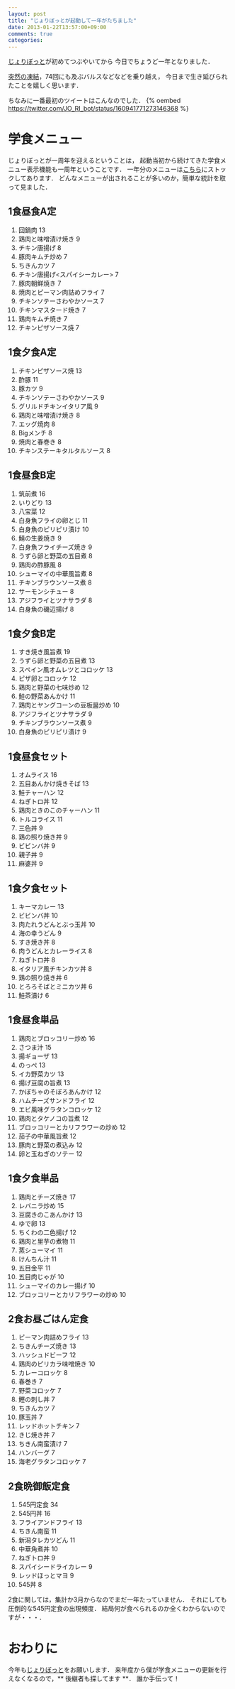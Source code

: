 ```yaml
---
layout: post
title: "じょりぼっとが起動して一年がたちました"
date: 2013-01-22T13:57:00+09:00
comments: true
categories: 
---
```


[じょりぼっと](https://twitter.com/JO_RI_bot)が初めてつぶやいてから
今日でちょうど一年となりました．

<!-- More -->

[突然の凍結](http://togetter.com/li/260576)，74回にも及ぶバルスなどなどを乗り越え，
今日まで生き延びられたことを嬉しく思います．

ちなみに一番最初のツイートはこんなのでした．
{% oembed https://twitter.com/JO_RI_bot/status/160941771273146368 %}


# 学食メニュー
じょりぼっとが一周年を迎えるということは，
起動当初から続けてきた学食メニュー表示機能も一周年ということです．
一年分のメニューは[こちら](https://docs.google.com/spreadsheet/ccc?key=0AmjmnXFuHdP0dDh0UHE4LU5EYXZtMzBZNUtOZnRnWmc&hl=ja#gid=0)にストックしてあります．
どんなメニューが出されることが多いのか，簡単な統計を取って見ました．

## 1食昼食A定

1. 回鍋肉 13
2. 鶏肉と味噌漬け焼き 9
3. チキン唐揚げ 8
4. 豚肉キムチ炒め 7
5. ちきんカツ 7
6. チキン唐揚げ<スパイシーカレー> 7
7. 豚肉朝鮮焼き 7
8. 焼肉とピーマン肉詰めフライ 7
9. チキンソテーさわやかソース 7
10. チキンマスタード焼き 7
11. 鶏肉キムチ焼き 7
12. チキンピザソース焼 7


## 1食夕食A定

1. チキンピザソース焼 13
2. 酢豚 11
3. 豚カツ 9
4. チキンソテーさわやかソース 9
5. グリルドチキンイタリア風 9
6. 鶏肉と味噌漬け焼き 8
7. エッグ焼肉 8
8. Bigメンチ 8
9. 焼肉と春巻き 8
10. チキンステーキタルタルソース 8


## 1食昼食B定

1. 筑前煮 16
2. いりどり 13
3. 八宝菜 12
4. 白身魚フライの卵とじ 11
5. 白身魚のピリピリ漬け 10
6. 鯖の生姜焼き 9
7. 白身魚フライチーズ焼き 9
8. うずら卵と野菜の五目煮 8
9. 鶏肉の酢豚風 8
10. シューマイの中華風旨煮 8
11. チキンブラウンソース煮 8
12. サーモンシチュー 8
13. アジフライとツナサラダ 8
14. 白身魚の磯辺揚げ 8

## 1食夕食B定

1. すき焼き風旨煮 19
2. うずら卵と野菜の五目煮 13
3. スペイン風オムレツとコロッケ 13
4. ピザ卵とコロッケ 12
5. 鶏肉と野菜の七味炒め 12
6. 鮭の野菜あんかけ 11
7. 鶏肉とヤングコーンの豆板醤炒め 10
8. アジフライとツナサラダ 9
9. チキンブラウンソース煮 9
10. 白身魚のピリピリ漬け 9


## 1食昼食セット

1. オムライス 16
2. 五目あんかけ焼きそば 13
3. 鮭チャーハン 12
4. ねぎトロ丼 12
5. 鶏肉ときのこのチャーハン 11
6. トルコライス 11
7. 三色丼 9
8. 鶏の照り焼き丼 9
9. ビビンバ丼 9
10. 親子丼 9
11. 麻婆丼 9

## 1食夕食セット

1. キーマカレー 13
2. ビビンバ丼 10
3. 肉たれうどんとぶっ玉丼 10
4. 海の幸うどん 9
5. すき焼き丼 8
6. 肉うどんとカレーライス 8
7. ねぎトロ丼 8
8. イタリア風チキンカツ丼 8
9. 鶏の照り焼き丼 6
10. とろろそばとミニカツ丼 6
11. 鮭茶漬け 6

## 1食昼食単品

1. 鶏肉とブロッコリー炒め 16
2. さつま汁 15
3. 揚ギョーザ 13
4. のっぺ 13
5. イカ野菜カツ 13
6. 揚げ豆腐の旨煮 13
7. かぼちゃのそぼろあんかけ 12
8. ハムチーズサンドフライ 12
9. エビ風味グラタンコロッケ 12
10. 鶏肉とタケノコの旨煮 12
11. ブロッコリーとカリフラワーの炒め 12
12. 茄子の中華風旨煮 12
13. 豚肉と野菜の煮込み 12
14. 卵と玉ねぎのソテー 12

## 1食夕食単品

1. 鶏肉とチーズ焼き 17
2. レバニラ炒め 15
3. 豆腐きのこあんかけ 13
4. ゆで卵 13
5. ちくわの二色揚げ 12
6. 鶏肉と里芋の煮物 11
7. 蒸シューマイ 11
8. けんちん汁 11
9. 五目金平 11
10. 五目肉じゃが 10
11. シューマイのカレー揚げ 10
12. ブロッコリーとカリフラワーの炒め 10

## 2食お昼ごはん定食

1. ピーマン肉詰めフライ 13
2. ちきんチーズ焼き 13
3. ハッシュドビーフ 12
4. 鶏肉のピリカラ味噌焼き 10
5. カレーコロッケ 8
6. 春巻き 7
7. 野菜コロッケ 7
8. 鰹の刺し丼 7
9. ちきんカツ 7
10. 豚玉丼 7
11. レッドホットチキン 7
12. きじ焼き丼 7
13. ちきん南蛮漬け 7
14. ハンバーグ 7
15. 海老グラタンコロッケ 7

## 2食晩御飯定食
1. 545円定食 34
2. 545円丼 16
3. フライアンドフライ 13
4. ちきん南蛮 11
5. 新潟タレカツどん 11
6. 中華角煮丼 10
7. ねぎトロ丼 9
8. スパイシードライカレー 9
9. レッドほっとマヨ 9
10. 545丼 8

2食に関しては，集計か3月からなのでまだ一年たっていません．
それにしても圧倒的な545円定食の出現頻度．
結局何が食べられるのか全くわからないのですが・・・．

# おわりに

今年も[じょりぼっと](https://twitter.com/JO_RI_bot)をお願いします．
来年度から僕が学食メニューの更新を行えなくなるので，** 後継者も探してます **．
誰か手伝って！
